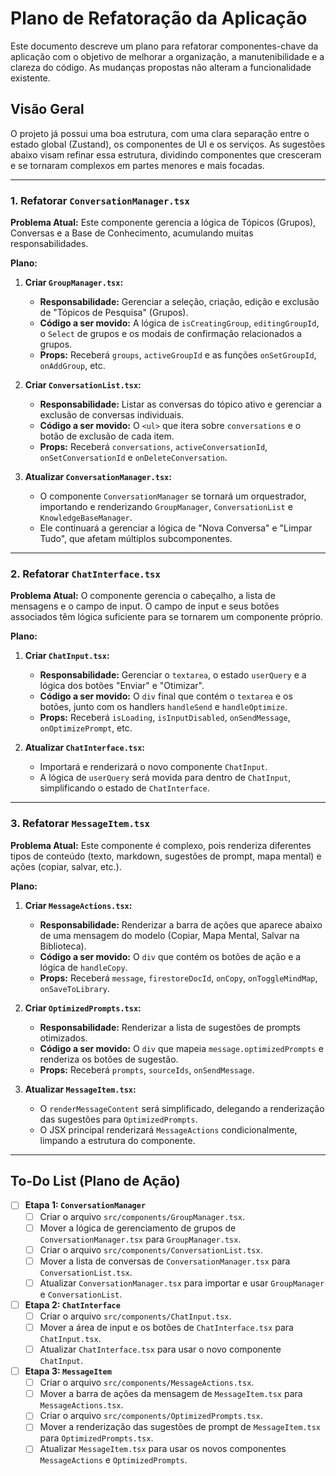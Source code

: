 # Plano de Refatoração da Aplicação

Este documento descreve um plano para refatorar componentes-chave da aplicação com o objetivo de melhorar a organização, a manutenibilidade e a clareza do código. As mudanças propostas não alteram a funcionalidade existente.

## Visão Geral

O projeto já possui uma boa estrutura, com uma clara separação entre o estado global (Zustand), os componentes de UI e os serviços. As sugestões abaixo visam refinar essa estrutura, dividindo componentes que cresceram e se tornaram complexos em partes menores e mais focadas.

---

### 1. Refatorar `ConversationManager.tsx`

**Problema Atual:** Este componente gerencia a lógica de Tópicos (Grupos), Conversas e a Base de Conhecimento, acumulando muitas responsabilidades.

**Plano:**

1.  **Criar `GroupManager.tsx`:**
    *   **Responsabilidade:** Gerenciar a seleção, criação, edição e exclusão de "Tópicos de Pesquisa" (Grupos).
    *   **Código a ser movido:** A lógica de `isCreatingGroup`, `editingGroupId`, o `Select` de grupos e os modais de confirmação relacionados a grupos.
    *   **Props:** Receberá `groups`, `activeGroupId` e as funções `onSetGroupId`, `onAddGroup`, etc.

2.  **Criar `ConversationList.tsx`:**
    *   **Responsabilidade:** Listar as conversas do tópico ativo e gerenciar a exclusão de conversas individuais.
    *   **Código a ser movido:** O `<ul>` que itera sobre `conversations` e o botão de exclusão de cada item.
    *   **Props:** Receberá `conversations`, `activeConversationId`, `onSetConversationId` e `onDeleteConversation`.

3.  **Atualizar `ConversationManager.tsx`:**
    *   O componente `ConversationManager` se tornará um orquestrador, importando e renderizando `GroupManager`, `ConversationList` e `KnowledgeBaseManager`.
    *   Ele continuará a gerenciar a lógica de "Nova Conversa" e "Limpar Tudo", que afetam múltiplos subcomponentes.

---

### 2. Refatorar `ChatInterface.tsx`

**Problema Atual:** O componente gerencia o cabeçalho, a lista de mensagens e o campo de input. O campo de input e seus botões associados têm lógica suficiente para se tornarem um componente próprio.

**Plano:**

1.  **Criar `ChatInput.tsx`:**
    *   **Responsabilidade:** Gerenciar o `textarea`, o estado `userQuery` e a lógica dos botões "Enviar" e "Otimizar".
    *   **Código a ser movido:** O `div` final que contém o `textarea` e os botões, junto com os handlers `handleSend` e `handleOptimize`.
    *   **Props:** Receberá `isLoading`, `isInputDisabled`, `onSendMessage`, `onOptimizePrompt`, etc.

2.  **Atualizar `ChatInterface.tsx`:**
    *   Importará e renderizará o novo componente `ChatInput`.
    *   A lógica de `userQuery` será movida para dentro de `ChatInput`, simplificando o estado de `ChatInterface`.

---

### 3. Refatorar `MessageItem.tsx`

**Problema Atual:** Este componente é complexo, pois renderiza diferentes tipos de conteúdo (texto, markdown, sugestões de prompt, mapa mental) e ações (copiar, salvar, etc.).

**Plano:**

1.  **Criar `MessageActions.tsx`:**
    *   **Responsabilidade:** Renderizar a barra de ações que aparece abaixo de uma mensagem do modelo (Copiar, Mapa Mental, Salvar na Biblioteca).
    *   **Código a ser movido:** O `div` que contém os botões de ação e a lógica de `handleCopy`.
    *   **Props:** Receberá `message`, `firestoreDocId`, `onCopy`, `onToggleMindMap`, `onSaveToLibrary`.

2.  **Criar `OptimizedPrompts.tsx`:**
    *   **Responsabilidade:** Renderizar a lista de sugestões de prompts otimizados.
    *   **Código a ser movido:** O `div` que mapeia `message.optimizedPrompts` e renderiza os botões de sugestão.
    *   **Props:** Receberá `prompts`, `sourceIds`, `onSendMessage`.

3.  **Atualizar `MessageItem.tsx`:**
    *   O `renderMessageContent` será simplificado, delegando a renderização das sugestões para `OptimizedPrompts`.
    *   O JSX principal renderizará `MessageActions` condicionalmente, limpando a estrutura do componente.

---

## To-Do List (Plano de Ação)

- [ ] **Etapa 1: `ConversationManager`**
  - [ ] Criar o arquivo `src/components/GroupManager.tsx`.
  - [ ] Mover a lógica de gerenciamento de grupos de `ConversationManager.tsx` para `GroupManager.tsx`.
  - [ ] Criar o arquivo `src/components/ConversationList.tsx`.
  - [ ] Mover a lista de conversas de `ConversationManager.tsx` para `ConversationList.tsx`.
  - [ ] Atualizar `ConversationManager.tsx` para importar e usar `GroupManager` e `ConversationList`.
- [ ] **Etapa 2: `ChatInterface`**
  - [ ] Criar o arquivo `src/components/ChatInput.tsx`.
  - [ ] Mover a área de input e os botões de `ChatInterface.tsx` para `ChatInput.tsx`.
  - [ ] Atualizar `ChatInterface.tsx` para usar o novo componente `ChatInput`.
- [ ] **Etapa 3: `MessageItem`**
  - [ ] Criar o arquivo `src/components/MessageActions.tsx`.
  - [ ] Mover a barra de ações da mensagem de `MessageItem.tsx` para `MessageActions.tsx`.
  - [ ] Criar o arquivo `src/components/OptimizedPrompts.tsx`.
  - [ ] Mover a renderização das sugestões de prompt de `MessageItem.tsx` para `OptimizedPrompts.tsx`.
  - [ ] Atualizar `MessageItem.tsx` para usar os novos componentes `MessageActions` e `OptimizedPrompts`.